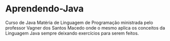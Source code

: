 # Aprendendo-Java
 Curso de Java  Matéria de Linguagem de Programação ministrada pelo professor Vagner dos Santos Macedo onde o mesmo aplica os conceitos da Linguagem Java sempre deixando exercícios para serem feitos.

